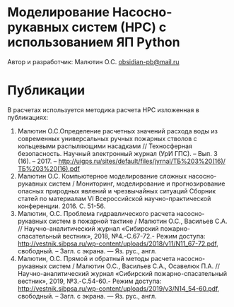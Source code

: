 # Моделирование Насосно-рукавных систем (НРС) с использованием ЯП Python
Автор и разработчик: Малютин О.С. obsidian-pb@mail.ru





# Публикации
В расчетах используется методика расчета НРС изложенная в публикациях:
1. Малютин О.С.Определение расчетных значений расхода воды из современных универсальных ручных пожарных стволов с кольцевыми распыляющими насадками // Техносферная безопасность. Научный электронный журнал (УрИ ГПС). – Вып. 3 (16). – 2017. – http://uigps.ru/sites/default/files/jyrnal/ТБ%203%20(16)/ТБ%203%20(16).pdf
2. Малютин О.С. Компьютерное моделирование сложных насосно-рукавных систем / Мониторинг, моделирование и прогнозирование опасных природных явлений и чрезвычайных ситуаций Сборник статей по материалам VI Всероссийской научно-практической конференции. 2016. С. 51-56.
3. Малютин, О.С. Проблема гидравлического расчета насосно-рукавных систем в пожарной тактике / Малютин О.С., Васильев С.А. // Научно-аналитический журнал «Сибирский пожарно-спасательный вестник», 2018, №4.-C.67-72.- Режим доступа: http://vestnik.sibpsa.ru/wp-content/uploads/2018/v11/N11_67-72.pdf, свободный. – Загл. с экрана. — Яз. рус., англ.
4. Малютин, О.С. Прямой и обратный методы расчета насосно-рукавных систем / Малютин О.С., Васильев С.А., Осавелюк П.А. // Научно-аналитический журнал «Сибирский пожарно-спасательный вестник», 2019, №3.-C.54-60.- Режим доступа: http://vestnik.sibpsa.ru/wp-content/uploads/2019/v3/N14_54-60.pdf, свободный. – Загл. с экрана. — Яз. рус., англ.
